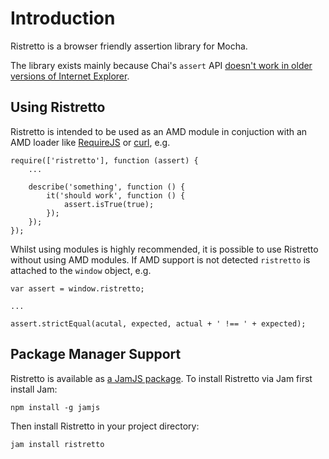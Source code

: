 # Introduction

Ristretto is a browser friendly assertion library for Mocha.

The library exists mainly because Chai's `assert` API [doesn't work in older versions of Internet Explorer](https://github.com/chaijs/chai/issues/117).

## Using Ristretto

Ristretto is intended to be used as an AMD module in conjuction with an AMD loader like [RequireJS](http://www.requirejs.org/) or [curl](https://github.com/cujojs/curl), e.g.

    require(['ristretto'], function (assert) {
    	...

    	describe('something', function () {
    		it('should work', function () {
    			assert.isTrue(true);
    		});
    	});
    });

Whilst using modules is highly recommended, it is possible to use Ristretto without using AMD modules. If AMD support is not detected `ristretto` is attached to the `window` object, e.g.

    var assert = window.ristretto;

    ...

    assert.strictEqual(acutal, expected, actual + ' !== ' + expected);

## Package Manager Support

Ristretto is available as [a JamJS package](http://jamjs.org/packages/#/details/ristretto). To install Ristretto via Jam first install Jam:

    npm install -g jamjs

 Then install Ristretto in your project directory:

    jam install ristretto
